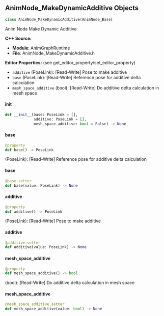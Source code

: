 ## AnimNode_MakeDynamicAdditive Objects

```python
class AnimNode_MakeDynamicAdditive(AnimNode_Base)
```

Anim Node Make Dynamic Additive

**C++ Source:**

- **Module**: AnimGraphRuntime
- **File**: AnimNode_MakeDynamicAdditive.h

**Editor Properties:** (see get_editor_property/set_editor_property)

- ``additive`` (PoseLink):  [Read-Write] Pose to make additive
- ``base`` (PoseLink):  [Read-Write] Reference pose for additive delta calculation
- ``mesh_space_additive`` (bool):  [Read-Write] Do additive delta calculation in mesh space

<a id="unreal.AnimNode_MakeDynamicAdditive.__init__"></a>

#### __init__

```python
def __init__(base: PoseLink = [],
             additive: PoseLink = [],
             mesh_space_additive: bool = False) -> None
```

<a id="unreal.AnimNode_MakeDynamicAdditive.base"></a>

#### base

```python
@property
def base() -> PoseLink
```

(PoseLink):  [Read-Write] Reference pose for additive delta calculation

<a id="unreal.AnimNode_MakeDynamicAdditive.base"></a>

#### base

```python
@base.setter
def base(value: PoseLink) -> None
```

<a id="unreal.AnimNode_MakeDynamicAdditive.additive"></a>

#### additive

```python
@property
def additive() -> PoseLink
```

(PoseLink):  [Read-Write] Pose to make additive

<a id="unreal.AnimNode_MakeDynamicAdditive.additive"></a>

#### additive

```python
@additive.setter
def additive(value: PoseLink) -> None
```

<a id="unreal.AnimNode_MakeDynamicAdditive.mesh_space_additive"></a>

#### mesh_space_additive

```python
@property
def mesh_space_additive() -> bool
```

(bool):  [Read-Write] Do additive delta calculation in mesh space

<a id="unreal.AnimNode_MakeDynamicAdditive.mesh_space_additive"></a>

#### mesh_space_additive

```python
@mesh_space_additive.setter
def mesh_space_additive(value: bool) -> None
```

<a id="unreal.AnimNode_MirrorBase"></a>